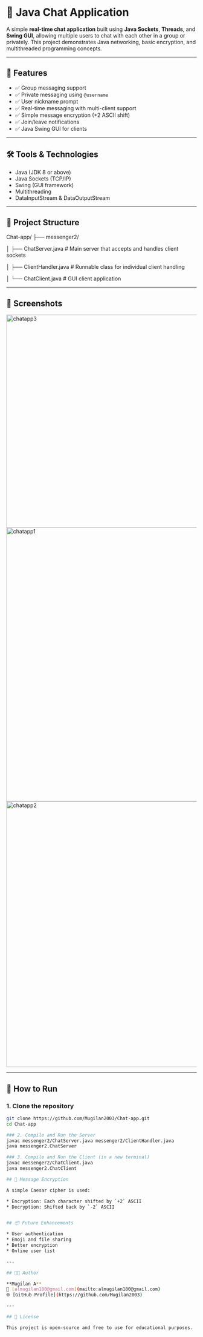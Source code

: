 # 💬 Java Chat Application

A simple **real-time chat application** built using **Java Sockets**, **Threads**, and **Swing GUI**, allowing multiple users to chat with each other in a group or privately. This project demonstrates Java networking, basic encryption, and multithreaded programming concepts.

---

## 🚀 Features

- ✅ Group messaging support
- ✅ Private messaging using `@username`
- ✅ User nickname prompt
- ✅ Real-time messaging with multi-client support
- ✅ Simple message encryption (+2 ASCII shift)
- ✅ Join/leave notifications
- ✅ Java Swing GUI for clients

---

## 🛠️ Tools & Technologies

- Java (JDK 8 or above)
- Java Sockets (TCP/IP)
- Swing (GUI framework)
- Multithreading
- DataInputStream & DataOutputStream

---

## 📁 Project Structure
Chat-app/
├── messenger2/

│ ├── ChatServer.java # Main server that accepts and handles client sockets

│ ├── ClientHandler.java # Runnable class for individual client handling

│ └── ChatClient.java # GUI client application

---

## 📸 Screenshots

<img width="1144" height="562" alt="chatapp3" src="https://github.com/user-attachments/assets/2e7fa288-3303-436c-8deb-9c564d38c552" />
<img width="1221" height="724" alt="chatapp1" src="https://github.com/user-attachments/assets/56663fe8-5ec8-48e4-a728-9e96d3f7f173" />
<img width="891" height="702" alt="chatapp2" src="https://github.com/user-attachments/assets/f238e465-a0d9-4539-b955-e2ac43754e68" />


---

## 🧪 How to Run

### 1. Clone the repository
```bash
git clone https://github.com/Mugilan2003/Chat-app.git
cd Chat-app

### 2. Compile and Run the Server
javac messenger2/ChatServer.java messenger2/ClientHandler.java
java messenger2.ChatServer

### 3. Compile and Run the Client (in a new terminal)
javac messenger2/ChatClient.java
java messenger2.ChatClient

## 🔐 Message Encryption

A simple Caesar cipher is used:

* Encryption: Each character shifted by `+2` ASCII
* Decryption: Shifted back by `-2` ASCII


## 📦 Future Enhancements

* User authentication
* Emoji and file sharing
* Better encryption
* Online user list

---

## 👨‍💻 Author

**Mugilan A**
📧 [almugilan180@gmail.com](mailto:almugilan180@gmail.com)
🌐 [GitHub Profile](https://github.com/Mugilan2003)

---

## 📄 License

This project is open-source and free to use for educational purposes.
